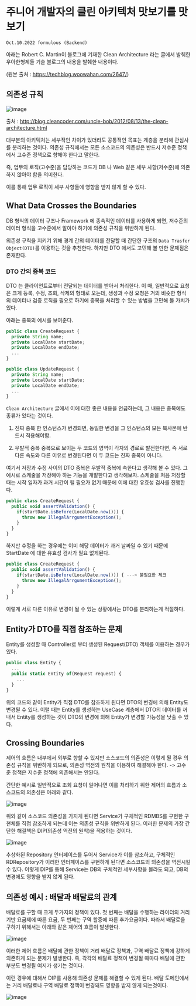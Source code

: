 # 주니어 개발자의 클린 아키텍처 맛보기를 맛보기

`Oct.10.2022 formulous (Backend)`

아래는 Robert C. Martin이 블로그에 기재한 Clean Architecture 라는 글에서 발췌한 우아한형제들 기술 블로그의 내용을 발췌한 내용이다.

(원본 출처 : https://techblog.woowahan.com/2647/)

## 의존성 규칙

![image](https://user-images.githubusercontent.com/88424067/183782795-fec7d029-83cb-4db5-bc3e-56220ece2d02.png)

출처 : http://blog.cleancoder.com/uncle-bob/2012/08/13/the-clean-architecture.html

대부분의 아키텍처는 세부적인 차이가 있더라도 공통적인 목표는 계층을 분리해 관심사를 분리하는 것이다.
의존성 규칙에서는 모든 소스코드의 의존성은 반드시 저수준 정책에서 고수준 정책으로 향해야 한다고 말한다.

즉, 업무의 로직(고수준)을 담당하는 코드가 DB 나 Web 같은 세부 사항(저수준)에 의존하지 않아야 함을 의미한다.

이를 통해 업무 로직이 세부 사항들에 영향을 받지 않게 할 수 있다.

## What Data Crosses the Boundaries

DB 형식의 데이터 구조나 Framework 에 종속적인 데이터를 사용하게 되면, 저수준의 데이터 형식을 고수준에서 알아야 하기에 의존성 규칙을 위반하게 된다.

의존성 규칙을 지키기 위해 경계 간의 데이터를 전달할 때 간단한 구조의 `Data Trasfer Object(DTO)`를 이용하는 것을 추천한다.
하지만 DTO 에서도 고민해 볼 만한 문제점은 존재한다.

### DTO 간의 중복 코드

DTO 는 클라이언트로부터 전달되는 데이터를 받아서 처리한다. 이 때, 일반적으로 요청은 크게 등록, 수정, 조회, 삭제의 형태로 오는데, 생성과 수정 요청은 거의 비슷한 형식의 데이터나 검증 로직을 필요로 하기에 중복을 처리할 수 있는 방법을 고민해 볼 가치가 있다.

아래는 중복의 예시를 보여준다.

```javascript
public class CreateRequest {
  private String name;
  private LocalDate startDate;
  private LocalDate endDate;
  ...
}

public class UpdateRequest {
  private String name;
  private LocalDate startDate;
  private LocalDate endDate;
  ...
}
```

`Clean Architecture` 글에서 이에 대한 좋은 내용을 언급하는데, 그 내용은 중복에도 종류가 있다는 것이다.

1. 진짜 중복
  한 인스턴스가 변경되면, 동일한 변경을 그 인스턴스의 모든 복사본에 반드시 적용해야함.
  
2. 우발적 중복
  중복으로 보이는 두 코드의 영역이 각자의 경로로 발전한다면, 즉 서로 다른 속도와 다른 이유로 변경된다면 이 두 코드는 진짜 중복이 아니다.

여기서 저장과 수정 사이의 DTO 중복은 우발적 중복에 속한다고 생각해 볼 수 있다.
그 예시로 스케줄을 저장해야 하는 기능을 개발한다고 생각해보자. 스케줄을 처음 저장할 때는 시작 일자가 과거 시간이 될 필요가 없기 때문에 이에 대한 유효성 검사를 진행한다.

```javascript
public class CreateRequest {
  public void assertValidation() {
    if(startDate.isBefore(LocalDate.now())) {
      throw new IllegalArrgumentException();
    }
  }
}
```

하지만 수정을 하는 경우에는 이미 해당 데이터가 과거 날짜일 수 있기 때문에 StartDate 에 대한 유효성 검사가 필요 없게된다.

```javascript
public class CreateRequest {
  public void assertValidation() {
    if(startDate.isBefore(LocalDate.now())) { ---> 불필요한 체크
      throw new IllegalArrgumentException();
    }
  }
}
```

이렇게 서로 다른 이유로 변경이 될 수 있는 상황에서는 DTO를 분리하는게 적절하다.

## Entity가 DTO를 직접 참조하는 문제

Entity를 생성할 때 Controller로 부터 생성된 Request(DTO) 객체를 이용하는 경우가 있다.

```javascript
public class Entity {
  ...
  public static Entity of(Request request) {
    ...
  }
}
```

위의 코드와 같이 Entity가 직접 DTO를 참조하게 된다면 DTO의 변경에 의해 Entity도 변경될 수 있다.
이럴 때는 Entity를 생성하는 UseCase 계층에서 DTO의 데이터를 꺼내서 Entity를 생성하는 것이 DTO의 변경에 의해 Entity가 변경할 가능성을 낮출 수 있다.

## Crossing Boundaries

제어의 흐름은 내부에서 외부로 향할 수 있지만 소스코드의 의존성은 이렇게 될 경우 의존성 규칙을 위반하게 되므로, 의존성 역전의 원칙을 이용하여 해결해야 한다.
-> 고수준 정책은 저수준 정책에 의존해서는 안된다.

간단한 예시로 일반적으로 조회 요청이 일어나면 이를 처리하기 위한 제어의 흐름과 소스코드의 의존성은 아래와 같다.

![image](https://user-images.githubusercontent.com/88424067/183795630-752509b3-1051-40b5-8f62-e08ae5e881b4.png)

위와 같이 소스코드 의존성을 가지게 된다면 Service가 구체적인 RDMBS를 구현한 구현체를 직접 참조하게 되는데 이는 의존성 규칙을 위반하게 된다.
이러한 문제의 가장 간단한 해결책은 DIP(의존성 역전의 원칙)을 적용하는 것이다.

![image](https://user-images.githubusercontent.com/88424067/183795754-96d33289-ca16-4a6c-8ead-e65f4a70032b.png)

추상화된 Repository 인터페이스를 두어서 Service가 이를 참조하고, 구체적인 RDRepository가 이러한 인터페이스를 구현하게 된다면 소스코드의 의존성을 역전시킬 수 있다.
이렇게 DIP를 통해 Service는 DB의 구체적인 세부사항을 몰라도 되고, DB의 변경에도 영향을 받지 않게 된다.

## 의존성 예시 : 배달과 배달료의 관계

배달료를 구할 때 크게 두가지의 정책이 있다. 첫 번째는 배달을 수행하는 라이더의 거리 기반 요금제에 따른 요금, 두 번째는 구역 할증에 따른 추가요금이다.
따라서 배달료을 구하기 위해서는 아래와 같은 제어의 흐름이 발생한다.

![image](https://user-images.githubusercontent.com/88424067/183799140-1dfd98e4-1770-4470-922b-321fe8054d98.png)

이러한 제어 흐름은 배달에 관한 정책이 거리 배달료 정책과, 구역 배달료 정책에 강하게 의존하게 되는 문제가 발생한다.
즉, 각각의 배달료 정책이 변경될 때마다 배달에 관한 부분도 변경될 여지가 생기는 것이다.

이런 경우에 대해서 DIP를 사용해 의존성 문제를 해결할 수 있게 된다. 배달 도메인에서는 거리 배달료나 구역 배달료 정책이 변경돼도 영향을 받지 않게 되는것이다.

![image](https://user-images.githubusercontent.com/88424067/183800187-eabefe8f-3671-4705-8fd1-724340eeecc8.png)






